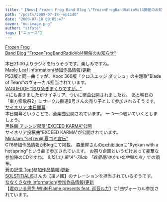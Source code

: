 ```yaml
---
title: "【News】Frozen Frog Band Blog \"FrozenFrogBandRadioVol4開催のお知らせ\""
path: "/posts/2009-07-18--wp1140"
date: "2009-07-18 09:05:47"
cover: "no-image.png"
author: "stfate"
tags: ["ニュース"]
---
```


<style type="text/css">
<!--
p {white-space: pre-wrap};
-->
</style>

<a  href="http://live.crowsclaw.info/" target="_blank">Frozen Frog Band Blog "FrozenFrogBandRadioVol4開催のお知らせ"</a>
<div >本日21:00よりラジオを行うそうです。楽しみですね。</div>
<a  href="http://shimotsukin.com/" target="_blank">Maple Leaf Information(参加作品情報)更新</a>
<div >PS3版と同一曲ですが、Xbox 360版「クロスエッジ ダッシュ」の主題歌"Blade of Tears"のヴォーカル担当されています。</div>
<a  href="http://d.hatena.ne.jp/hull1522/" target="_blank">VAGUEDGE "取り急ぎまくりですが。"</a>
<div >↓にも書きましたがサイネリア、ついに楽曲公開されましたね。
あと明日の「東方崇敬祭2」にサークル酷道9号さんの売り子として参加されるそうです。</div>
<a  href="http://cineraria-tfs.net/" target="_blank">サイネリア 本日開幕</a>
<div >本日開幕ということで、全楽曲公開されています。
一つ一つ聴いていくとしましょう。</div>
<a  href="http://kurogane-u.s341.xrea.com/" target="_blank">黒鉄館 アレンジ部屋"EXCEED KARMA"公開</a>
<div >サイネリア投稿曲"EXCEED KARMA"が公開されています。</div>
<a  href="http://ameblo.jp/mint-jam/" target="_blank">MintJam "setzer@ 夏コミ宣伝"</a>
<div >C76参加作品情報がBlogにて掲載。
森里屋さんの<a href="http://www.gfoc.gr.jp/~morisato/index2.htm" target="_blank">ex:hibition</a>に"Ryokan with a hot spring"という曲で参加されています。
お祭り企画というだけあって豪華な参加陣のCDですね。
<em>8.15(土) 東"A"-78ab 「森里屋/ゆかいな仲間たち」</em>での頒布。</div>
<a  href="http://aonokioku.sakura.ne.jp/" target="_blank">蒼の記憶 Top(参加作品情報)更新</a>
<div ><a href="http://www.solstitialis.com/" target="_blank">SOLSTiTiALIS</a>さんの【凜ノ國】のナレーションを担当されているそうです。</div>
<a  href="http://7kusa-nayu.net/" target="_blank">ななくさなゆ Information(参加作品情報)更新</a>
<div >【<a href="http://whiteflame.jp/" target="_blank">君のいる景色 WhiteFlame presents feat. 巡音ルカ</a>】に1曲ヴォーカル参加されています。</div>
